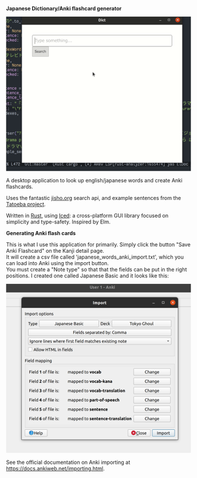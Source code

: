 **Japanese Dictionary/Anki flashcard generator**

![searching for pudding](img/its_alive.gif)

A desktop application to look up english/japanese words and create Anki flashcards.  

Uses the fantastic [jisho.org](https://jisho.org) search api, and example sentences from the [Tatoeba project](http://tatoeba.org/home).  

Written in [Rust](https://www.rust-lang.org/), using [Iced](https://docs.rs/iced/0.3.0/iced/): a cross-platform GUI library focused on simplicity and type-safety. Inspired by Elm.  


**Generating Anki flash cards**

This is what I use this application for primarily. Simply click the button "Save Anki Flashcard" on the Kanji detail page.  
It will create a csv file called 'japanese\_words\_anki_import.txt', which you can load into Anki using the import button.  
You must create a "Note type" so that that the fields can be put in the right positions. I created one called Japanese Basic and it looks like this:  

![anki import japanese basic](img/anki_import_japanese_basic_note.png)

See the official documentation on Anki importing at https://docs.ankiweb.net/importing.html.
